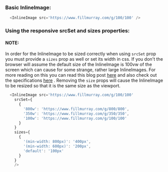 ### Basic InlineImage:
```js
  <InlineImage src='https://www.fillmurray.com/g/100/100' />
```

### Using the responsive srcSet and sizes properties:
#### NOTE:
In order for the InlineImage to be sized correctly when using
`srcSet` prop you must provide a `sizes` prop as well or set its width in css.
If you don't the browser will assume the default size of the InlineImage is 100vw of
the screen which can cause for some strange, rather large InlineImages. For more
reading on this you can read this blog post
[here](https://www.liip.ch/en/blog/things-you-should-know-about-responsive-InlineImages)
and also check out the specifications
[here](https://developer.mozilla.org/en-US/docs/Learn/HTML/Multimedia_and_embedding/Responsive_InlineImages)
. Removing the `size` props will cause the InlineImage to be resized so that it is the
 same size as the viewport.

```js
  <InlineImage src='https://www.fillmurray.com/g/100/100'
    srcSet={
      {
        '800w': 'https://www.fillmurray.com/g/800/800',
        '350w': 'https://www.fillmurray.com/g/350/350',
        '100w': 'https://www.fillmurray.com/g/100/100'
      }
    }
    sizes={
      {
        '(min-width: 800px)': '400px',
        '(min-width: 600px)': '200px',
        'default': '100px'
      }
    }
    />
```
